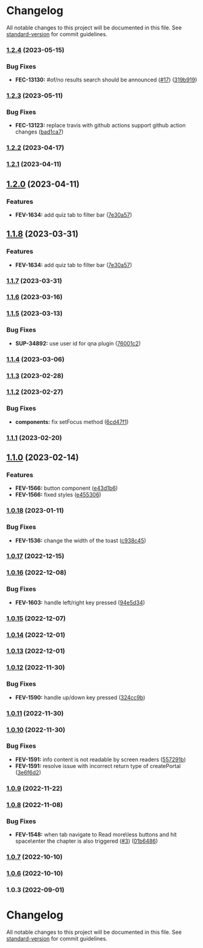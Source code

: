 # Changelog

All notable changes to this project will be documented in this file. See [standard-version](https://github.com/conventional-changelog/standard-version) for commit guidelines.

### [1.2.4](https://github.com/kaltura/playkit-js-common/compare/v1.2.3...v1.2.4) (2023-05-15)


### Bug Fixes

* **FEC-13130:** #of/no results search should be announced ([#17](https://github.com/kaltura/playkit-js-common/issues/17)) ([319b919](https://github.com/kaltura/playkit-js-common/commit/319b9197b511c342dc78d37a308084c95c99d258))

### [1.2.3](https://github.com/kaltura/playkit-js-common/compare/v1.2.2...v1.2.3) (2023-05-11)


### Bug Fixes

* **FEC-13123:** replace travis with github actions support github action changes ([bad1ca7](https://github.com/kaltura/playkit-js-common/commit/bad1ca70e0ea4a1039e4d8a80f45b73b3621263c))

### [1.2.2](https://github.com/kaltura/playkit-js-common/compare/v1.2.1...v1.2.2) (2023-04-17)

### [1.2.1](https://github.com/kaltura/playkit-js-common/compare/v1.2.0...v1.2.1) (2023-04-11)

## [1.2.0](https://github.com/kaltura/playkit-js-common/compare/v1.1.7...v1.2.0) (2023-04-11)


### Features

* **FEV-1634:** add quiz tab to filter bar ([7e30a57](https://github.com/kaltura/playkit-js-common/commit/7e30a57c34720b2765bafe482192124468d1023e))

## [1.1.8](https://github.com/kaltura/playkit-js-common/compare/v1.1.7...v1.1.8) (2023-03-31)


### Features

* **FEV-1634:** add quiz tab to filter bar ([7e30a57](https://github.com/kaltura/playkit-js-common/commit/7e30a57c34720b2765bafe482192124468d1023e))

### [1.1.7](https://github.com/kaltura/playkit-js-common/compare/v1.1.6...v1.1.7) (2023-03-31)

### [1.1.6](https://github.com/kaltura/playkit-js-common/compare/v1.1.5...v1.1.6) (2023-03-16)

### [1.1.5](https://github.com/kaltura/playkit-js-common/compare/v1.1.4...v1.1.5) (2023-03-13)


### Bug Fixes

* **SUP-34892:** use user id for qna plugin ([76001c2](https://github.com/kaltura/playkit-js-common/commit/76001c2a8e0e278d29d1384a0104dc4883bd19c3))

### [1.1.4](https://github.com/kaltura/playkit-js-common/compare/v1.1.3...v1.1.4) (2023-03-06)

### [1.1.3](https://github.com/kaltura/playkit-js-common/compare/v1.1.2...v1.1.3) (2023-02-28)

### [1.1.2](https://github.com/kaltura/playkit-js-common/compare/v1.1.1...v1.1.2) (2023-02-27)


### Bug Fixes

* **components:** fix setFocus method ([6cd47f1](https://github.com/kaltura/playkit-js-common/commit/6cd47f1a45a342e350869993af1332e9ec93f2ad))

### [1.1.1](https://github.com/kaltura/playkit-js-common/compare/v1.1.0...v1.1.1) (2023-02-20)

## [1.1.0](https://github.com/kaltura/playkit-js-common/compare/v1.0.18...v1.1.0) (2023-02-14)


### Features

* **FEV-1566:** button component ([e43d1b6](https://github.com/kaltura/playkit-js-common/commit/e43d1b6acfdb9481fe7d57f25cf9a8d1375aa909))
* **FEV-1566:** fixed styles ([e455306](https://github.com/kaltura/playkit-js-common/commit/e4553061be63a1c93fe885fe485789402f5810ec))

### [1.0.18](https://github.com/kaltura/playkit-js-common/compare/v1.0.17...v1.0.18) (2023-01-11)


### Bug Fixes

* **FEV-1536:** change the width of the toast ([c938c45](https://github.com/kaltura/playkit-js-common/commit/c938c458e0694a623f339c61b37eec746668e7d1))

### [1.0.17](https://github.com/kaltura/playkit-js-common/compare/v1.0.16...v1.0.17) (2022-12-15)

### [1.0.16](https://github.com/kaltura/playkit-js-common/compare/v1.0.15...v1.0.16) (2022-12-08)


### Bug Fixes

* **FEV-1603:** handle left/right key pressed ([94e5d34](https://github.com/kaltura/playkit-js-common/commit/94e5d3447fa5df45794035c75a7c1adb9c8417b4))

### [1.0.15](https://github.com/kaltura/playkit-js-common/compare/v1.0.14...v1.0.15) (2022-12-07)

### [1.0.14](https://github.com/kaltura/playkit-js-common/compare/v1.0.13...v1.0.14) (2022-12-01)

### [1.0.13](https://github.com/kaltura/playkit-js-common/compare/v1.0.12...v1.0.13) (2022-12-01)

### [1.0.12](https://github.com/kaltura/playkit-js-common/compare/v1.0.11...v1.0.12) (2022-11-30)


### Bug Fixes

* **FEV-1590:** handle up/down key pressed ([324cc9b](https://github.com/kaltura/playkit-js-common/commit/324cc9b04a9fe1040378e12823d5bd06abe58d62))

### [1.0.11](https://github.com/kaltura/playkit-js-common/compare/v1.0.10...v1.0.11) (2022-11-30)

### [1.0.10](https://github.com/kaltura/playkit-js-common/compare/v1.0.9...v1.0.10) (2022-11-30)


### Bug Fixes

* **FEV-1591:** info content is not readable by screen readers ([557291b](https://github.com/kaltura/playkit-js-common/commit/557291b5a200cd291a6308ccc12bbb43d53d3206))
* **FEV-1591:** resolve issue with incorrect return type of createPortal ([3e6f6d2](https://github.com/kaltura/playkit-js-common/commit/3e6f6d21fb9fc72da1769490fc2533efe84ee916))

### [1.0.9](https://github.com/kaltura/playkit-js-common/compare/v1.0.8...v1.0.9) (2022-11-22)

### [1.0.8](https://github.com/kaltura/playkit-js-common/compare/v1.0.7...v1.0.8) (2022-11-08)


### Bug Fixes

* **FEV-1548:** when tab navigate to Read more\less buttons and hit space\enter the chapter is also triggered ([#3](https://github.com/kaltura/playkit-js-common/issues/3)) ([01b6486](https://github.com/kaltura/playkit-js-common/commit/01b64865fda297566f377ff3d891a8013f14dc9c))

### [1.0.7](https://github.com/kaltura/playkit-js-common/compare/v1.0.6...v1.0.7) (2022-10-10)

### [1.0.6](https://github.com/kaltura/playkit-js-common/compare/v1.0.5...v1.0.6) (2022-10-10)

### 1.0.3 (2022-09-01)

# Changelog

All notable changes to this project will be documented in this file. See [standard-version](https://github.com/conventional-changelog/standard-version) for commit guidelines.